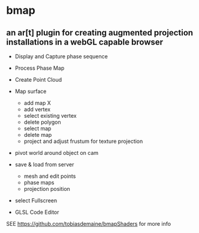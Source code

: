 # bmap
an ar[t] plugin for creating augmented projection installations in a webGL capable browser 
---------

* Display and Capture phase sequence

* Process Phase Map

* Create Point Cloud

* Map surface 
	* add map X
	* add vertex 
	* select existing vertex 
	* delete polygon 
	* select map
	* delete map
	* project and adjust frustum for texture projection	

* pivot world around object on cam 

* save & load from server
	* mesh and edit points
	* phase maps
	* projection position

* select Fullscreen

* GLSL Code Editor

SEE https://github.com/tobiasdemaine/bmapShaders for more info

	



